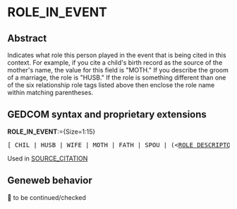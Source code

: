 ﻿# ROLE_IN_EVENT
## Abstract
Indicates what role this person played in the event that is being cited in this context. For example, if
you cite a child's birth record as the source of the mother's name, the value for this field is "MOTH." If
you describe the groom of a marriage, the role is "HUSB." If the role is something different than one
of the six relationship role tags listed above then enclose the role name within matching parentheses.


## GEDCOM syntax and proprietary extensions

**ROLE_IN_EVENT**:={Size=1:15}
<pre>
[ CHIL | HUSB | WIFE | MOTH | FATH | SPOU | (&lt;<a href=Ged.ROLE_DESCRIPTOR.md>ROLE_DESCRIPTOR</a>&gt;) ]
</pre>
Used in <a href=Ged.SOURCE_CITATION.md>SOURCE_CITATION</a><br />


## Geneweb behavior



🚧 to be continued/checked

